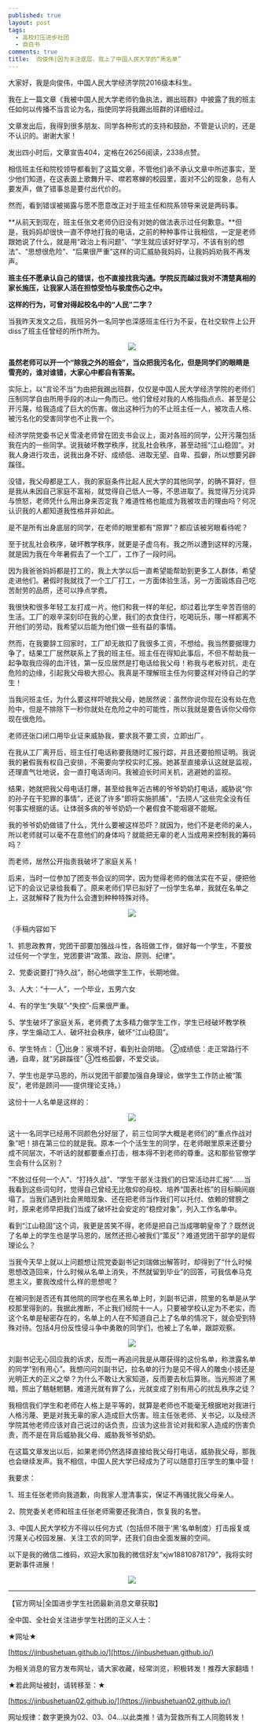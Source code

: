 ```yaml
---
published: true
layout: post
tags:
  - 高校打压进步社团
  - 自白书
comments: true
title:  向俊伟|因为关注底层，我上了中国人民大学的“黑名单”
---
```


大家好，我是向俊伟，中国人民大学经济学院2016级本科生。
 
我在上一篇文章《我被中国人民大学老师钓鱼执法，踢出班群》中披露了我的班主任如何以传播不当言论为名，指使同学将我踢出班群的详细经过。
 
文章发出后，我得到很多朋友、同学各种形式的支持和鼓励，不管是认识的，还是不认识的。谢谢大家！
 
发出四小时后，文章宣告404，定格在26256阅读，2338点赞。
 
相信班主任和院校领导都看到了这篇文章，不管他们承不承认文章中所述事实，至少他们知道，在这表面上歌舞升平、噤若寒蝉的校园里，面对不公的现象，总有人要发声，做了错事总是要付出代价的。
 
然而，看到错误被揭露与愿不愿意改正对于班主任和院系领导来说是两码事。

**从前天到现在，班主任张文老师仍旧没有对她的做法表示过任何歉意。**但是，我妈妈却很快一直不停地打我的电话，之前的种种事件让我相信，一定是老师跟她说了什么，就是用“政治上有问题”、“学生就应该好好学习，不该有别的想法”、“思想很危险”、“后果很严重”这样的词汇威胁我妈妈，让我妈妈劝我不再发声。

**班主任不愿承认自己的错误，也不直接找我沟通。学院反而越过我对不清楚真相的家长施压，让我家人活在担惊受怕与极度伤心之中。**
 
**这样的行为，可曾对得起校名中的“人民”二字？**

当我昨天发文之后，我班另外一名同学也深感班主任行为不妥，在社交软件上公开diss了班主任曾经的所作所为。

<p align="center"> <img src="https://i.loli.net/2018/10/06/5bb8c053b9d57.jpg"> </p>


**虽然老师可以开一个“除我之外的班会”，当众把我污名化，但是同学们的眼睛是雪亮的，谁对谁错，大家心中都自有答案。**

实际上，以“言论不当”为由把我踢出班群，仅仅是中国人民大学经济学院的老师们压制同学自由所用手段的冰山一角而已。他们曾经对我的人格指指点点、甚至是公开污蔑，给我造成了巨大的伤害。做出这种行为的不止班主任一人，被攻击人格、被污名化的受害同学也不止我一个。
 
经济学院党委书记关雪凌老师曾在团支书会议上，面对各班的同学，公开污蔑包括我在内的一些同学。说我破坏教学秩序，扰乱社会秩序，甚至动摇“江山稳固”。对我人身进行攻击，说我出身不好、成绩低、进取无望、自卑、孤僻，所以想要另辟蹊径。
 
没错，我父母都是工人，我的家庭条件比起人民大学的其他同学，的确不算好，但是我从未因自己家庭不富裕，就觉得自己低人一等，不思进取了。我觉得万分诧异与愤怒，老师凭什么用出身来否定我？难道性格也能成为我被攻击的理由吗？何况认识我的人都知道我性格并非如此。
 
是不是所有出身底层的同学，在老师的眼里都有“原罪”？都应该被另眼看待呢？
 
至于扰乱社会秩序，破坏教学秩序，就更是子虚乌有。我之所以遭到这样的污蔑，就是因为我在今年暑假去了一个工厂，工作了一段时间。
 
因为我爸爸妈妈都是打工的，我上大学以后一直希望能帮助到更多工人群体，希望走进他们。暑假时我就找了一个工厂打工，一方面体验生活，另一方面锻炼自己吃苦耐劳的品质，还可以挣点学费。
 
我很快和很多年轻工友打成一片。他们和我一样的年纪，却过着比学生辛苦百倍的生活。工厂的艰辛深刻印在我的心里，我们的衣食住行，吃喝玩乐，哪一样都离不开他们的劳动，我希望以后能为他们做一些有益的事情。
 
然而，在我要辞工回家时，工厂却无故扣了我很多工资，不想给。我当然要据理力争了，结果工厂居然联系上了我的班主任。班主任在得知此事后，不但不帮助我一起争取我应得的血汗钱，第一反应居然是打电话给我父母！称我与老板对抗，走在危险的边缘，引起我父母极大担心。我真是不理解班主任为何要这样对待自己的学生！
 
当我问班主任，为什么要这样吓唬我父母，她居然说：虽然你说你现在没有处在危险中，但是不排除下一秒你就处在危险之中的可能性，所以我就是要告诉你父母你现在很危险。
 
老师还张口闭口用毕业证来威胁我，要求我不要工资，立即出厂。
 
在我从工厂离开后，班主任打电话称要我随时汇报行踪，并且还要拍照证明。我说我的暑假我有权自己安排，不需要向学校实时汇报。她甚至直接承认这就是监视，还理直气壮地说，会一直打电话询问。我被迫长时间关机，逃避她的监视。
 
结果，她就把我父母电话打爆，甚至给我年近古稀的爷爷奶奶打电话，威胁说“你的孙子在干犯罪的事情”，还说了许多“即将实施抓捕”，“去捞人”这些完全没有任何事实根据的话。让体弱多病的爷爷奶奶一个暑假食不能咽寝不能眠。
 
我的爷爷奶奶做错了什么，凭什么要被这样恐吓？就因为，他们不是老师的亲人，所以老师就可以毫不在意他们的身体吗？就能把无辜的老人当成用来控制我的筹码吗？
 
而老师，居然公开指责我破坏了家庭关系！
 
后来，当时一位参加了团支书会议的同学，因为觉得老师的做法实在不妥，便把他记下的会议记录给我看了。原来老师们早已拟好了一份学生名单，我就在名单之上，这就解释了我为什么会遭到种种特殊对待。
 
<p align="center"> <img src="https://i.loli.net/2018/10/06/5bb8c0516bc6f.jpg"> </p>

（手稿内容如下

1、抓思政教育，党团干部要加强战斗性，各班做工作，做好每一个学生，不要放过任何一个学生，党团要讲“政策、政治、原则、纪律”。

2、党委说要打“持久战”，耐心地做学生工作，长期地做。

3、人大：“十一人”，一个毕业，五男六女

4、有的学生“失联”-“失控”-后果很严重。

5、学生破坏了家庭关系，老师费了太多精力做学生工作，学生已经破坏教学秩序，学生煽动工人、破坏社会秩序，破坏“江山稳固”。

6、学生特点：
①出身：家境不好，看到社会阴暗。
②成绩低：走正常路行不通，自卑，就“另辟蹊径”
③性格孤僻，不爱交谈。

7、学生也是学马恩的，所以党团干部要加强自身理论，做学生工作防止被“策反”，老师是顾问——提供理论支持。）
 
这份十一人名单是这样的：

<p align="center"> <img src="https://i.loli.net/2018/10/06/5bb8c0557543f.jpg"> </p>


这十一名同学已经用不同颜色分好层了，前三位同学大概是老师们的“重点作战对象”吧！排在第三位的就是我。原本一个个活生生的同学，在老师眼里原来还要分成不同层次，不听话的就都要重点打击，根本得不到老师的尊重。这和那些官僚学生会有什么区别？
 
 “不放过任何一个人”、“打持久战”、“学生干部关注我们的日常活动并汇报”……当我看到这些词句时，觉得自己曾经无比敬仰的母校、培养“国表社栋”的目标瞬间崩塌了。当我们遇到社会黑暗现象、还在把老师当作我们可以托付、依赖的臂膀之时，原来老师早把我们当成了破坏社会安定的“稳控对象”，列入工作名单中。
 
看到“江山稳固”这个词，我更是苦笑不得，老师是把自己当成哪朝皇帝了？既然说了名单上的学生也是学马恩的，居然还担心被我们“策反”？难道党团干部学的是假理论么？
 
当我今天早上就以上问题想让院党委副书记刘瑞做出解答时，却得到了“什么时候思想改造回来，什么时候从名单上消失，不然就留到毕业”的回答，可我信奉马克思主义，要我改成什么样的思想呢？

在被问到是否还有其他院的同学也在黑名单上时，刘副书记讲，院里的名单是从学校那里得到的。我据此推断，不止我们经院十一人，只要被学校认定为不老实，而这个名单是秘密存在的，名单上的人在不知道自己上了名单的情况下，就会受到特殊对待。包括4月份反性侵斗争中勇敢的同学们，也被上了名单，跟踪观察。

<p align="center"> <img src="https://i.loli.net/2018/10/06/5bb8c0521ab31.jpg"> </p>


刘副书记无心回应我的诉求，反而一再追问我是从哪获得的这份名单，称泄露名单的同学“别有用心”。我想问问刘副书记，拉名单的行为是见不得人的雕虫小技还是光明正大的正义之举？为什么不敢让大家知道，反而要去秋后算账。当光照进了黑暗，照出了魑魅魍魉，难道光就有罪了么，光就变成了别有用心的扰乱秩序之徒？
 
我相信我们学生和老师在人格上是平等的，就算是老师也不能毫无根据地对我进行人格污蔑、更是对我无辜的家人造成巨大伤害。班主任张老师、关书记，以及经济学院其他老师应该对自己说过的话负责，应该为这些言论对我和家人造成的伤害负责，而不是在背后威胁我父母、威胁我爷爷奶奶。
   
在这篇文章发出以后，如果老师仍然选择直接给我父母打电话，威胁我父母，那我也会继续发声。我不相信，中国人民大学已经成为了可以随意打压学生的集中营！
 
我要求：

1、班主任张老师向我道歉，向我家人澄清事实，保证不再骚扰我父母亲人。

2、院党委关老师和班主任张老师需要还我清白，恢复我的名誉。

3、中国人民大学校方不得以任何方式（包括但不限于‘黑’名单制度）打击报复或污蔑关心校园发展、关注工农的同学，还我们自由全面发展的空间。


以下是我的微信二维码，欢迎大家加我的微信好友“xjw18810878179”，我将实时更新事件进展！

<p align="center"> <img src="https://i.loli.net/2018/10/06/5bb8c055669b8.jpg"> </p>


---
【官方网址|全国进步学生社团最新消息文章获取】

全中国、全社会关注进步学生社团的正义人士：

★网址★

[https://jinbushetuan.github.io/](https://jinbushetuan.github.io/)

为相关消息的官方发布网址，请大家收藏，经常浏览，积极转发！推荐大家翻墙！

★若此网址被封，请转移至：★

[https://jinbushetuan02.github.io/](https://jinbushetuan02.github.io/)

网址规律：数字更换为02、03、04…以此类推！请为营救所有工人同胞转发！

